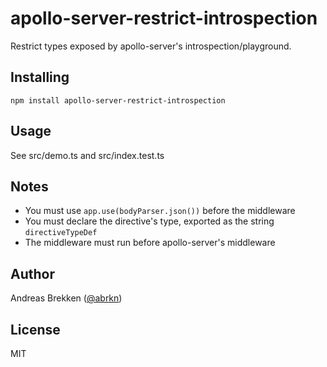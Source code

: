 # apollo-server-restrict-introspection

Restrict types exposed by apollo-server's introspection/playground.

## Installing

`npm install apollo-server-restrict-introspection`

## Usage

See src/demo.ts and src/index.test.ts

## Notes

- You must use `app.use(bodyParser.json())` before the middleware
- You must declare the directive's type, exported as the string `directiveTypeDef`
- The middleware must run before apollo-server's middleware

## Author

Andreas Brekken ([@abrkn](https://twitter.com/abrkn))

## License

MIT

